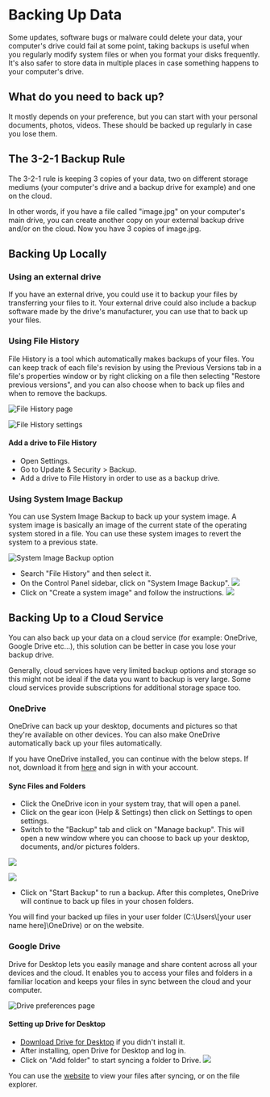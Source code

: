 # Backing Up Data

Some updates, software bugs or malware could delete your data, your computer's drive could fail at some point, taking backups is useful when you regularly modify system files or when you format your disks frequently. It's also safer to store data in multiple places in case something happens to your computer's drive.

## What do you need to back up?

It mostly depends on your preference, but you can start with your personal documents, photos, videos. These should be backed up regularly in case you lose them.

## The 3-2-1 Backup Rule

The 3-2-1 rule is keeping 3 copies of your data, two on different storage mediums (your computer's drive and a backup drive for example) and one on the cloud.

In other words, if you have a file called "image.jpg" on your computer's main drive, you can create another copy on your external backup drive and/or on the cloud. Now you have 3 copies of image.jpg.

## Backing Up Locally

### Using an external drive

If you have an external drive, you could use it to backup your files by transferring your files to it. Your external drive could also include a backup software made by the drive's manufacturer, you can use that to back up your files.

### Using File History

File History is a tool which automatically makes backups of your files. You can keep track of each file's revision by using the Previous Versions tab in a file's properties window or by right clicking on a file then selecting "Restore previous versions", and you can also choose when to back up files and when to remove the backups.

![File History page](img/backup/file-history-page.png)

![File History settings](img/backup/file-history-settings.png)

#### Add a drive to File History

- Open Settings.
- Go to Update & Security > Backup.
- Add a drive to File History in order to use as a backup drive.

### Using System Image Backup

You can use System Image Backup to back up your system image. A system image is basically an image of the current state of the operating system stored in a file. You can use these system images to revert the system to a previous state.

![System Image Backup option](img/backup/system-image-backup.png)

- Search "File History" and then select it.
- On the Control Panel sidebar, click on "System Image Backup".
![](img/backup/create-a-system-image.png)
- Click on "Create a system image" and follow the instructions.
![](img/backup/create-system-image-wizard.png)

## Backing Up to a Cloud Service

You can also back up your data on a cloud service (for example: OneDrive, Google Drive etc...), this solution can be better in case you lose your backup drive.

Generally, cloud services have very limited backup options and storage so this might not be ideal if the data you want to backup is very large. Some cloud services provide subscriptions for additional storage space too.

### OneDrive

OneDrive can back up your desktop, documents and pictures so that they're available on other devices. You can also make OneDrive automatically back up your files automatically.

If you have OneDrive installed, you can continue with the below steps. If not, download it from [here](https://www.microsoft.com/en-us/microsoft-365/onedrive/download) and sign in with your account.

#### Sync Files and Folders

- Click the OneDrive icon in your system tray, that will open a panel.
- Click on the gear icon (Help & Settings) then click on Settings to open settings.
- Switch to the "Backup" tab and click on "Manage backup". This will open a new window where you can choose to back up your desktop, documents, and/or pictures folders.

![](img/backup/onedrive-manage-backup.png)

![](img/backup/onedrive-backup-select-page.png)

- Click on "Start Backup" to run a backup. After this completes, OneDrive will continue to back up files in your chosen folders.

You will find your backed up files in your user folder (C:\Users\\[your user name here]\OneDrive) or on the website.

### Google Drive

Drive for Desktop lets you easily manage and share content across all your devices and the cloud. It enables you to access your files and folders in a familiar location and keeps your files in sync between the cloud and your computer.

![Drive preferences page](img/backup/google-drive-prefs.png)

#### Setting up Drive for Desktop

- [Download Drive for Desktop](https://www.google.com/drive/download/) if you didn't install it.
- After installing, open Drive for Desktop and log in.
- Click on "Add folder" to start syncing a folder to Drive.
![](img/backup/google-drive-folder-settings.png)

You can use the [website](https://drive.google.com) to view your files after syncing, or on the file explorer.
